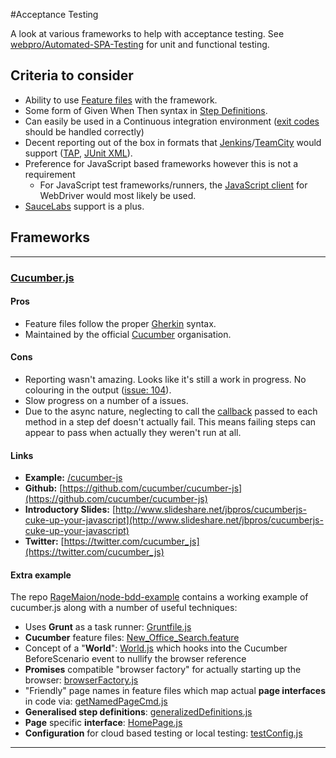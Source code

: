 #Acceptance Testing

A look at various frameworks to help with acceptance testing. See [webpro/Automated-SPA-Testing](https://github.com/webpro/Automated-SPA-Testing) for unit and functional testing.

## Criteria to consider
- Ability to use [Feature files](https://github.com/cucumber/cucumber/wiki/Feature-Introduction) with the framework.
- Some form of Given When Then syntax in [Step Definitions](https://github.com/cucumber/cucumber/wiki/Step-Definitions).
- Can easily be used in a Continuous integration environment ([exit codes](http://en.wikipedia.org/wiki/Exit_status) should be handled correctly)
- Decent reporting out of the box in formats that [Jenkins](http://jenkins-ci.org/)/[TeamCity](http://www.jetbrains.com/teamcity/) would support ([TAP](http://en.wikipedia.org/wiki/Test_Anything_Protocol), [JUnit XML](http://ant.apache.org/manual/Tasks/junitreport.html)).
- Preference for JavaScript based frameworks however this is not a requirement
	- For JavaScript test frameworks/runners, the [JavaScript client](https://github.com/admc/wd) for WebDriver would most likely be used.
- [SauceLabs](https://saucelabs.com/) support is a plus.

## Frameworks

---

### [Cucumber.js](https://github.com/cucumber/cucumber-js)

#### Pros
- Feature files follow the proper [Gherkin](https://github.com/cucumber/cucumber/wiki/Gherkin) syntax.
- Maintained by the official [Cucumber](https://github.com/cucumber) organisation.

#### Cons
- Reporting wasn't amazing. Looks like it's still a work in progress. No colouring in the output ([issue: 104](https://github.com/cucumber/cucumber-js/pull/104)).
- Slow progress on a number of a issues.
- Due to the async nature, neglecting to call the [callback](https://github.com/jbpros/cucumber-js-example/blob/4e24470e80718235aba9364b1dadd7db3a8be446/features/step_definitions/google_steps.js#L8) passed to each method in a step def doesn't actually fail. This means failing steps can appear to pass when actually they weren't run at all.

#### Links
- **Example:** [/cucumber-js](cucumber-js)
- **Github:** [https://github.com/cucumber/cucumber-js](https://github.com/cucumber/cucumber-js)
- **Introductory Slides:** [http://www.slideshare.net/jbpros/cucumberjs-cuke-up-your-javascript](http://www.slideshare.net/jbpros/cucumberjs-cuke-up-your-javascript)
- **Twitter:** [https://twitter.com/cucumber_js](https://twitter.com/cucumber_js)


#### Extra example
The repo [RageMaion/node-bdd-example](https://github.com/RageMaion/node-bdd-example) contains a working example of cucumber.js along with a number of useful techniques:

- Uses **Grunt** as a task runner: [Gruntfile.js](https://github.com/RageMaion/node-bdd-example/blob/master/Gruntfile.js)
- **Cucumber** feature files: [New_Office_Search.feature](https://github.com/RageMaion/node-bdd-example/blob/master/test/features/New_Office_Search.feature)
- Concept of a "**World**": [World.js](https://github.com/RageMaion/node-bdd-example/blob/master/test/features/support/World.js) which hooks into the Cucumber BeforeScenario event to nullify the browser reference
- **Promises** compatible "browser factory" for actually starting up the browser: [browserFactory.js](https://github.com/RageMaion/node-bdd-example/blob/master/test/features/support/commands/browserFactory.js)
- "Friendly" page names in feature files which map actual **page interfaces** in code via: [getNamedPageCmd.js](https://github.com/RageMaion/node-bdd-example/blob/master/test/features/support/commands/getNamedPageCmd.js)
- **Generalised step definitions**: [generalizedDefinitions.js](https://github.com/RageMaion/node-bdd-example/blob/62a412e769c92a80fc9ebe314e166826d99079b8/test/features/step_definitions/generalizedDefinitions.js#L30)
- **Page** specific **interface**: [HomePage.js](https://github.com/RageMaion/node-bdd-example/blob/master/test/features/interfaces/HomePage.js)
- **Configuration** for cloud based testing or local testing: [testConfig.js](https://github.com/RageMaion/node-bdd-example/blob/master/test/features/config/testConfig.js)



---
